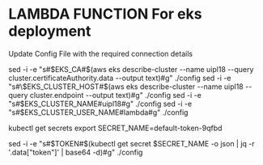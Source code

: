 # LAMBDA FUNCTION For eks deployment
Update Config File with the required connection details

sed -i -e "s#\$EKS_CA#$(aws eks describe-cluster --name uipl18 --query cluster.certificateAuthority.data --output text)#g" ./config
sed -i -e "s#\$EKS_CLUSTER_HOST#$(aws eks describe-cluster --name uipl18 --query cluster.endpoint --output text)#g" ./config
sed -i -e "s#\$EKS_CLUSTER_NAME#uipl18#g" ./config
sed -i -e "s#\$EKS_CLUSTER_USER_NAME#lambda#g" ./config

kubectl get secrets
export SECRET_NAME=default-token-9qfbd

sed -i -e "s#\$TOKEN#$(kubectl get secret $SECRET_NAME -o json | jq -r '.data["token"]' | base64 -d)#g" ./config